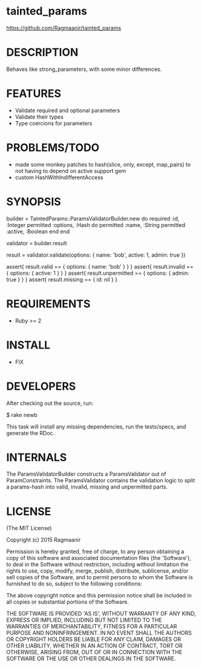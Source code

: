 # tainted_params

https://github.com/Ragmaanir/tainted_params

# DESCRIPTION

Behaves like strong_parameters, with some minor differences.

# FEATURES

- Validate required and optional parameters
- Validate their types
- Type coercions for parameters

# PROBLEMS/TODO

- made some monkey patches to hash(slice, only, except, map_pairs) to not having to depend on active support gem
- custom HashWithIndifferentAccess

# SYNOPSIS

  builder = TaintedParams::ParamsValidatorBuilder.new do
    required :id, :Integer
    permitted :options, :Hash do
      permitted :name, :String
      permitted :active, :Boolean
    end
  end

  validator = builder.result

  result = validator.validate(options: { name: 'bob', active: 1, admin: true })

  assert{ result.valid        == { options: { name: 'bob' } } }
  assert{ result.invalid      == { options: { active: 1 } } }
  assert{ result.unpermitted  == { options: { admin: true } } }
  assert{ result.missing      == { id: nil } }

# REQUIREMENTS

* Ruby >= 2

# INSTALL

* FIX

# DEVELOPERS

After checking out the source, run:

  $ rake newb

This task will install any missing dependencies, run the tests/specs,
and generate the RDoc.

# INTERNALS

The ParamsValidatorBuilder constructs a ParamsValidator out of ParamConstraints. The ParamsValidator contains the validation logic to split a params-hash into valid, invalid, missing and unpermitted parts.

# LICENSE

(The MIT License)

Copyright (c) 2015 Ragmaanir

Permission is hereby granted, free of charge, to any person obtaining
a copy of this software and associated documentation files (the
'Software'), to deal in the Software without restriction, including
without limitation the rights to use, copy, modify, merge, publish,
distribute, sublicense, and/or sell copies of the Software, and to
permit persons to whom the Software is furnished to do so, subject to
the following conditions:

The above copyright notice and this permission notice shall be
included in all copies or substantial portions of the Software.

THE SOFTWARE IS PROVIDED 'AS IS', WITHOUT WARRANTY OF ANY KIND,
EXPRESS OR IMPLIED, INCLUDING BUT NOT LIMITED TO THE WARRANTIES OF
MERCHANTABILITY, FITNESS FOR A PARTICULAR PURPOSE AND NONINFRINGEMENT.
IN NO EVENT SHALL THE AUTHORS OR COPYRIGHT HOLDERS BE LIABLE FOR ANY
CLAIM, DAMAGES OR OTHER LIABILITY, WHETHER IN AN ACTION OF CONTRACT,
TORT OR OTHERWISE, ARISING FROM, OUT OF OR IN CONNECTION WITH THE
SOFTWARE OR THE USE OR OTHER DEALINGS IN THE SOFTWARE.

